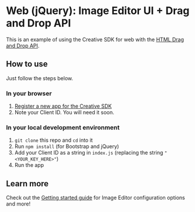 # Web (jQuery): Image Editor UI + Drag and Drop API

This is an example of using the Creative SDK for web with the [HTML Drag and Drop API](https://developer.mozilla.org/en-US/docs/Web/API/HTML_Drag_and_Drop_API).

## How to use

Just follow the steps below.

### In your browser

1. [Register a new app for the Creative SDK](https://creativesdk.adobe.com/myapps.html)
2. Note your Client ID. You will need it soon.

### In your local development environment

1. `git clone` this repo and `cd` into it
1. Run `npm install` (for Bootstrap and jQuery)
1. Add your Client ID as a string in `index.js` (replacing the string `"<YOUR_KEY_HERE>"`)
1. Run the app

## Learn more

Check out the [Getting started guide](https://creativesdk.adobe.com/docs/web/#/articles/gettingstarted/index.html) for Image Editor configuration options and more!